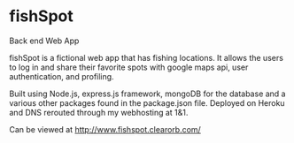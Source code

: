 # fishSpot
Back end Web App

fishSpot is a fictional web app that has fishing locations. It allows the users to log in and share their favorite spots with google maps api, user authentication, and profiling.

Built using Node.js, express.js framework, mongoDB for the database and a various other packages found in the package.json file.
Deployed on Heroku and DNS rerouted through my webhosting at 1&1.

Can be viewed at http://www.fishspot.clearorb.com/

